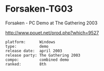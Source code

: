 # Forsaken-TG03
Forsaken - PC Demo at The Gathering 2003

http://www.pouet.net/prod.php?which=9527

```	
platform:      Windows
type:          demo
release date:  april 2003
release party: The Gathering 2003
compo:         combined demo
ranked:        8th
```
